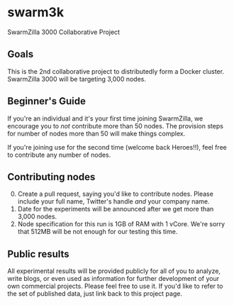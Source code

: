 # swarm3k
SwarmZilla 3000 Collaborative Project

## Goals
This is the 2nd collaborative project to distributedly form a Docker cluster.
SwarmZilla 3000 will be targeting 3,000 nodes.

## Beginner's Guide
If you're an individual and it's your first time joining SwarmZilla, we encourage you to *not* contribute more than 50 nodes.
The provision steps for number of nodes more than 50 will make things complex.

If you're joining use for the second time (welcome back Heroes!!), feel free to contribute any number of nodes.

## Contributing nodes
  0. Create a pull request, saying you'd like to contribute nodes. Please include your full name, Twitter's handle *and* your company name.
  0. Date for the experiments will be announced after we get more than 3,000 nodes.
  0. Node specification for this run is 1GB of RAM with 1 vCore. We're sorry that 512MB will be not enough for our testing this time.

## Public results
All experimental results will be provided publicly for all of you to analyze, write blogs, 
or even used as information for further development of your own commercial projects. Please feel free to use it.
If you'd like to refer to the set of published data, just link back to this project page.
